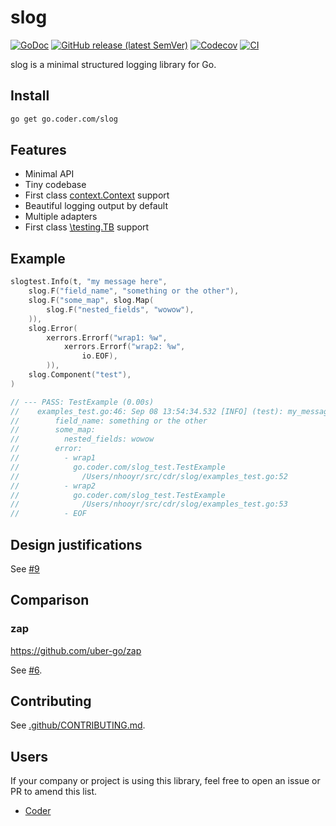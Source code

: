 # slog

[![GoDoc](https://godoc.org/go.coder.com/slog?status.svg)](https://godoc.org/go.coder.com/slog)
[![GitHub release (latest SemVer)](https://img.shields.io/github/v/release/cdr/slog?include_prereleases&sort=semver)](https://github.com/cdr/slog/releases)
[![Codecov](https://img.shields.io/codecov/c/github/cdr/slog.svg?color=success)](https://codecov.io/gh/cdr/slog)
[![CI](https://img.shields.io/circleci/build/github/cdr/slog?label=ci)](https://github.com/cdr/slog/commits/master)

slog is a minimal structured logging library for Go.

## Install

```bash
go get go.coder.com/slog
```

## Features

- Minimal API
- Tiny codebase
- First class [context.Context](https://blog.golang.org/context) support
- Beautiful logging output by default
- Multiple adapters
- First class [\testing.TB](https://godoc.org/go.coder.com/slog/slogtest) support

## Example

```go
slogtest.Info(t, "my message here",
    slog.F("field_name", "something or the other"),
    slog.F("some_map", slog.Map(
        slog.F("nested_fields", "wowow"),
    )),
    slog.Error(
        xerrors.Errorf("wrap1: %w",
            xerrors.Errorf("wrap2: %w",
                io.EOF),
        )),
    slog.Component("test"),
)

// --- PASS: TestExample (0.00s)
//    examples_test.go:46: Sep 08 13:54:34.532 [INFO] (test): my_message_here
//        field_name: something or the other
//        some_map:
//          nested_fields: wowow
//        error:
//          - wrap1
//            go.coder.com/slog_test.TestExample
//              /Users/nhooyr/src/cdr/slog/examples_test.go:52
//          - wrap2
//            go.coder.com/slog_test.TestExample
//              /Users/nhooyr/src/cdr/slog/examples_test.go:53
//          - EOF
```

## Design justifications

See [#9](https://github.com/cdr/slog/issues/9)

## Comparison

### zap

https://github.com/uber-go/zap

See [#6](https://github.com/cdr/slog/issues/6).

## Contributing

See [.github/CONTRIBUTING.md](.github/CONTRIBUTING.md).

## Users

If your company or project is using this library, feel free to open an issue or PR to amend this list.

- [Coder](https://github.com/cdr)
